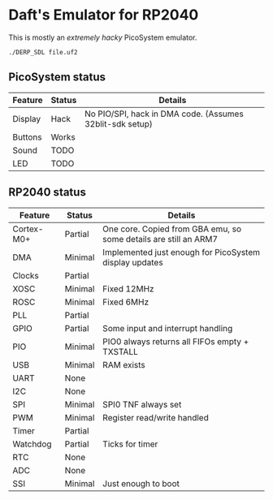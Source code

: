 # Daft's Emulator for RP2040
This is mostly an _extremely hacky_ PicoSystem emulator.

```
./DERP_SDL file.uf2
```

## PicoSystem status
| Feature | Status | Details 
|---------|--------|---------
| Display | Hack   | No PIO/SPI, hack in DMA code. (Assumes 32blit-sdk setup)
| Buttons | Works  |
| Sound   | TODO   |
| LED     | TODO   |       

## RP2040 status

| Feature | Status | Details 
|---------|--------|---------
| Cortex-M0+ | Partial   | One core. Copied from GBA emu, so some details are still an ARM7
| DMA | Minimal | Implemented just enough for PicoSystem display updates
| Clocks | Partial |
| XOSC | Minimal | Fixed 12MHz
| ROSC | Minimal | Fixed 6MHz
| PLL | Partial |
| GPIO | Partial | Some input and interrupt handling
| PIO | Minimal | PIO0 always returns all FIFOs empty + TXSTALL
| USB | Minimal | RAM exists
| UART | None |
| I2C | None |
| SPI | Minimal | SPI0 TNF always set
| PWM | Minimal | Register read/write handled
| Timer | Partial |
| Watchdog | Partial | Ticks for timer
| RTC | None |
| ADC | None |
| SSI | Minimal | Just enough to boot